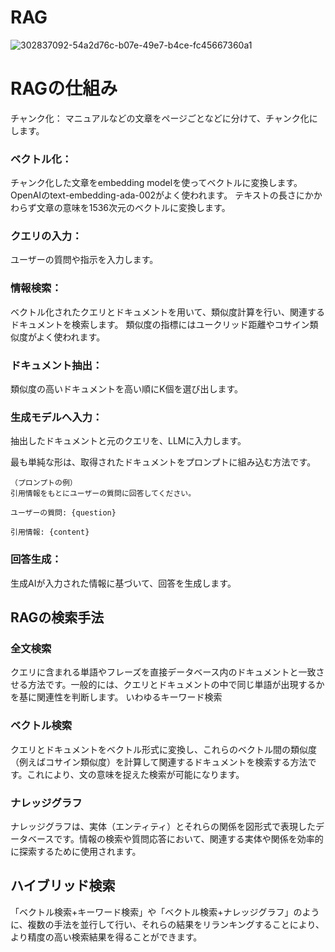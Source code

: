# RAG

![302837092-54a2d76c-b07e-49e7-b4ce-fc45667360a1](https://github.com/user-attachments/assets/645ceaa4-0995-47a4-938a-a148a5e89e2f)

# RAGの仕組み
チャンク化：
マニュアルなどの文章をページごとなどに分けて、チャンク化にします。

### ベクトル化：
チャンク化した文章をembedding modelを使ってベクトルに変換します。
OpenAIのtext-embedding-ada-002がよく使われます。
テキストの長さにかかわらず文章の意味を1536次元のベクトルに変換します。

### クエリの入力：
ユーザーの質問や指示を入力します。

### 情報検索：
ベクトル化されたクエリとドキュメントを用いて、類似度計算を行い、関連するドキュメントを検索します。
類似度の指標にはユークリッド距離やコサイン類似度がよく使われます。

### ドキュメント抽出：
類似度の高いドキュメントを高い順にK個を選び出します。

### 生成モデルへ入力：
抽出したドキュメントと元のクエリを、LLMに入力します。

最も単純な形は、取得されたドキュメントをプロンプトに組み込む方法です。

```
（プロンプトの例）
引用情報をもとにユーザーの質問に回答してください。

ユーザーの質問: {question}

引用情報: {content}
```

### 回答生成：
生成AIが入力された情報に基づいて、回答を生成します。


## RAGの検索手法

### 全文検索
クエリに含まれる単語やフレーズを直接データベース内のドキュメントと一致させる方法です。一般的には、クエリとドキュメントの中で同じ単語が出現するかを基に関連性を判断します。
いわゆるキーワード検索

### ベクトル検索
クエリとドキュメントをベクトル形式に変換し、これらのベクトル間の類似度（例えばコサイン類似度）を計算して関連するドキュメントを検索する方法です。これにより、文の意味を捉えた検索が可能になります。

### ナレッジグラフ
ナレッジグラフは、実体（エンティティ）とそれらの関係を図形式で表現したデータベースです。情報の検索や質問応答において、関連する実体や関係を効率的に探索するために使用されます。

## ハイブリッド検索
「ベクトル検索+キーワード検索」や「ベクトル検索+ナレッジグラフ」のように、複数の手法を並行して行い、それらの結果をリランキングすることにより、より精度の高い検索結果を得ることができます。

